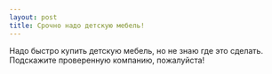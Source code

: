 ```yaml
---
layout: post 
title: Срочно надо детскую мебель! 
--- 
```

Надо быстро купить детскую мебель, но не знаю где это сделать. Подскажите проверенную компанию, пожалуйста!
